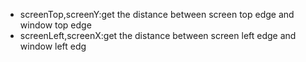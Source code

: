 + screenTop,screenY:get the distance between screen top edge and window top edge
+ screenLeft,screenX:get the distance between screen left edge and window left edg
